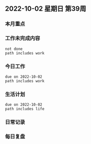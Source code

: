 
##  2022-10-02 星期日 第39周 

### 本月重点

### 工作未完成内容
```tasks
not done
path includes work
```


### 今日工作


```tasks
due on 2022-10-02
path includes work
```






### 生活计划
```tasks
due on 2022-10-02
path includes life
```




### 日常记录




### 每日复盘




